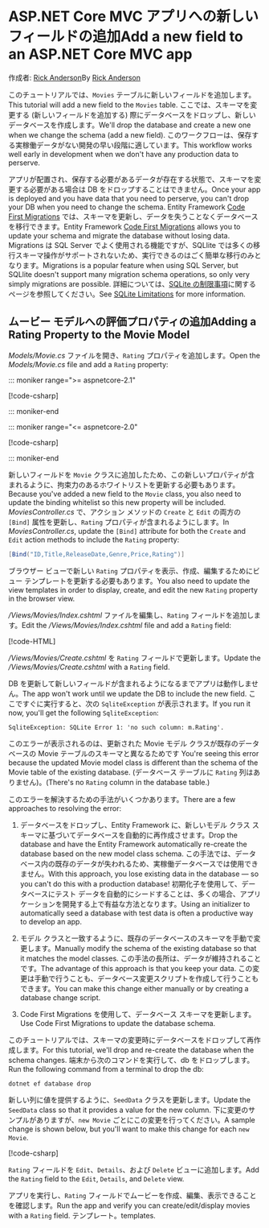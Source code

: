 <!-- This include not used by windows version -->
# <a name="add-a-new-field-to-an-aspnet-core-mvc-app"></a><span data-ttu-id="b4c63-101">ASP.NET Core MVC アプリへの新しいフィールドの追加</span><span class="sxs-lookup"><span data-stu-id="b4c63-101">Add a new field to an ASP.NET Core MVC app</span></span>

<span data-ttu-id="b4c63-102">作成者: [Rick Anderson](https://twitter.com/RickAndMSFT)</span><span class="sxs-lookup"><span data-stu-id="b4c63-102">By [Rick Anderson](https://twitter.com/RickAndMSFT)</span></span>

<span data-ttu-id="b4c63-103">このチュートリアルでは、`Movies` テーブルに新しいフィールドを追加します。</span><span class="sxs-lookup"><span data-stu-id="b4c63-103">This tutorial will add a new field to the `Movies` table.</span></span> <span data-ttu-id="b4c63-104">ここでは、スキーマを変更する (新しいフィールドを追加する) 際にデータベースをドロップし、新しいデータベースを作成します。</span><span class="sxs-lookup"><span data-stu-id="b4c63-104">We'll drop the database and create a new one when we change the schema (add a new field).</span></span> <span data-ttu-id="b4c63-105">このワークフローは、保存する実稼働データがない開発の早い段階に適しています。</span><span class="sxs-lookup"><span data-stu-id="b4c63-105">This workflow works well early in development when we don't have any production data to perserve.</span></span>

<span data-ttu-id="b4c63-106">アプリが配置され、保存する必要があるデータが存在する状態で、スキーマを変更する必要がある場合は DB をドロップすることはできません。</span><span class="sxs-lookup"><span data-stu-id="b4c63-106">Once your app is deployed and you have data that you need to perserve, you can't drop your DB when you need to change the schema.</span></span> <span data-ttu-id="b4c63-107">Entity Framework [Code First Migrations](/ef/core/get-started/aspnetcore/new-db) では、スキーマを更新し、データを失うことなくデータベースを移行できます。</span><span class="sxs-lookup"><span data-stu-id="b4c63-107">Entity Framework [Code First Migrations](/ef/core/get-started/aspnetcore/new-db) allows you to update your schema and migrate the database without losing data.</span></span> <span data-ttu-id="b4c63-108">Migrations は SQL Server でよく使用される機能ですが、SQLlite では多くの移行スキーマ操作がサポートされないため、実行できるのはごく簡単な移行のみとなります。</span><span class="sxs-lookup"><span data-stu-id="b4c63-108">Migrations is a popular feature when using SQL Server, but SQLlite doesn't support many migration schema operations, so only very simply migrations are possible.</span></span> <span data-ttu-id="b4c63-109">詳細については、[SQLite の制限事項](/ef/core/providers/sqlite/limitations)に関するページを参照してください。</span><span class="sxs-lookup"><span data-stu-id="b4c63-109">See [SQLite Limitations](/ef/core/providers/sqlite/limitations) for more information.</span></span>

## <a name="adding-a-rating-property-to-the-movie-model"></a><span data-ttu-id="b4c63-110">ムービー モデルへの評価プロパティの追加</span><span class="sxs-lookup"><span data-stu-id="b4c63-110">Adding a Rating Property to the Movie Model</span></span>

<span data-ttu-id="b4c63-111">*Models/Movie.cs* ファイルを開き、`Rating` プロパティを追加します。</span><span class="sxs-lookup"><span data-stu-id="b4c63-111">Open the *Models/Movie.cs* file and add a `Rating` property:</span></span>

::: moniker range=">= aspnetcore-2.1"

[!code-csharp[](~/tutorials/first-mvc-app/start-mvc/sample/MvcMovie21/Models/MovieDateRating.cs?highlight=12&name=snippet)]

::: moniker-end

::: moniker range="<= aspnetcore-2.0"

[!code-csharp[](~/tutorials/first-mvc-app/start-mvc/sample/MvcMovie/Models/MovieDateRating.cs?highlight=11&range=7-18)]

::: moniker-end

<span data-ttu-id="b4c63-112">新しいフィールドを `Movie` クラスに追加したため、この新しいプロパティが含まれるように、拘束力のあるホワイトリストを更新する必要もあります。</span><span class="sxs-lookup"><span data-stu-id="b4c63-112">Because you've added a new field to the `Movie` class, you also need to update the binding whitelist so this new property will be included.</span></span> <span data-ttu-id="b4c63-113">*MoviesController.cs* で、アクション メソッドの `Create` と `Edit` の両方の `[Bind]` 属性を更新し、`Rating` プロパティが含まれるようにします。</span><span class="sxs-lookup"><span data-stu-id="b4c63-113">In *MoviesController.cs*, update the `[Bind]` attribute for both the `Create` and `Edit` action methods to include the `Rating` property:</span></span>

```csharp
[Bind("ID,Title,ReleaseDate,Genre,Price,Rating")]
   ```

<span data-ttu-id="b4c63-114">ブラウザー ビューで新しい `Rating` プロパティを表示、作成、編集するためにビュー テンプレートを更新する必要もあります。</span><span class="sxs-lookup"><span data-stu-id="b4c63-114">You also need to update the view templates in order to display, create, and edit the new `Rating` property in the browser view.</span></span>

<span data-ttu-id="b4c63-115">*/Views/Movies/Index.cshtml* ファイルを編集し、`Rating` フィールドを追加します。</span><span class="sxs-lookup"><span data-stu-id="b4c63-115">Edit the */Views/Movies/Index.cshtml* file and add a `Rating` field:</span></span>

[!code-HTML[](~/tutorials/first-mvc-app/start-mvc/sample/MvcMovie/Views/Movies/IndexGenreRating.cshtml?highlight=17,39&range=24-64)]

<span data-ttu-id="b4c63-116">*/Views/Movies/Create.cshtml* を `Rating` フィールドで更新します。</span><span class="sxs-lookup"><span data-stu-id="b4c63-116">Update the */Views/Movies/Create.cshtml* with a `Rating` field.</span></span>

<span data-ttu-id="b4c63-117">DB を更新して新しいフィールドが含まれるようになるまでアプリは動作しません。</span><span class="sxs-lookup"><span data-stu-id="b4c63-117">The app won't work until we update the DB to include the new field.</span></span> <span data-ttu-id="b4c63-118">ここですぐに実行すると、次の `SqliteException` が表示されます。</span><span class="sxs-lookup"><span data-stu-id="b4c63-118">If you run it now, you'll get the following `SqliteException`:</span></span>

```
SqliteException: SQLite Error 1: 'no such column: m.Rating'.
```

<span data-ttu-id="b4c63-119">このエラーが表示されるのは、更新された Movie モデル クラスが既存のデータベースの Movie テーブルのスキーマと異なるためです </span><span class="sxs-lookup"><span data-stu-id="b4c63-119">You're seeing this error because the updated Movie model class is different than the schema of the Movie table of the existing database.</span></span> <span data-ttu-id="b4c63-120">(データベース テーブルに `Rating` 列はありません)。</span><span class="sxs-lookup"><span data-stu-id="b4c63-120">(There's no `Rating` column in the database table.)</span></span>

<span data-ttu-id="b4c63-121">このエラーを解決するための手法がいくつかあります。</span><span class="sxs-lookup"><span data-stu-id="b4c63-121">There are a few approaches to resolving the error:</span></span>

1. <span data-ttu-id="b4c63-122">データベースをドロップし、Entity Framework に、新しいモデル クラス スキーマに基づいてデータベースを自動的に再作成させます。</span><span class="sxs-lookup"><span data-stu-id="b4c63-122">Drop the database and have the Entity Framework automatically re-create the database based on the new model class schema.</span></span> <span data-ttu-id="b4c63-123">この手法では、データベース内の既存のデータが失われるため、実稼働データベースでは使用できません。</span><span class="sxs-lookup"><span data-stu-id="b4c63-123">With this approach, you lose existing data in the database — so you can't do this with a production database!</span></span> <span data-ttu-id="b4c63-124">初期化子を使用して、データベースにテスト データを自動的にシードすることは、多くの場合、アプリケーションを開発する上で有益な方法となります。</span><span class="sxs-lookup"><span data-stu-id="b4c63-124">Using an initializer to automatically seed a database with test data is often a productive way to develop an app.</span></span>

2. <span data-ttu-id="b4c63-125">モデル クラスと一致するように、既存のデータベースのスキーマを手動で変更します。</span><span class="sxs-lookup"><span data-stu-id="b4c63-125">Manually modify the schema of the existing database so that it matches the model classes.</span></span> <span data-ttu-id="b4c63-126">この手法の長所は、データが維持されることです。</span><span class="sxs-lookup"><span data-stu-id="b4c63-126">The advantage of this approach is that you keep your data.</span></span> <span data-ttu-id="b4c63-127">この変更は手動で行うことも、データベース変更スクリプトを作成して行うこともできます。</span><span class="sxs-lookup"><span data-stu-id="b4c63-127">You can make this change either manually or by creating a database change script.</span></span>

3. <span data-ttu-id="b4c63-128">Code First Migrations を使用して、データベース スキーマを更新します。</span><span class="sxs-lookup"><span data-stu-id="b4c63-128">Use Code First Migrations to update the database schema.</span></span>

<span data-ttu-id="b4c63-129">このチュートリアルでは、スキーマの変更時にデータベースをドロップして再作成します。</span><span class="sxs-lookup"><span data-stu-id="b4c63-129">For this tutorial, we'll drop and re-create the database when the schema changes.</span></span> <span data-ttu-id="b4c63-130">端末から次のコマンドを実行して、db をドロップします。</span><span class="sxs-lookup"><span data-stu-id="b4c63-130">Run the following command from a terminal to drop the db:</span></span>

`dotnet ef database drop`

<span data-ttu-id="b4c63-131">新しい列に値を提供するように、`SeedData` クラスを更新します。</span><span class="sxs-lookup"><span data-stu-id="b4c63-131">Update the `SeedData` class so that it provides a value for the new column.</span></span> <span data-ttu-id="b4c63-132">下に変更のサンプルがありますが、`new Movie` ごとにこの変更を行ってください。</span><span class="sxs-lookup"><span data-stu-id="b4c63-132">A sample change is shown below, but you'll want to make this change for each `new Movie`.</span></span>

[!code-csharp[](~/tutorials/first-mvc-app/start-mvc/sample/MvcMovie/Models/SeedDataRating.cs?name=snippet1&highlight=6)]

<span data-ttu-id="b4c63-133">`Rating` フィールドを `Edit`、`Details`、および `Delete` ビューに追加します。</span><span class="sxs-lookup"><span data-stu-id="b4c63-133">Add the `Rating` field to the `Edit`, `Details`, and `Delete` view.</span></span>

<span data-ttu-id="b4c63-134">アプリを実行し、`Rating` フィールドでムービーを作成、編集、表示できることを確認します。</span><span class="sxs-lookup"><span data-stu-id="b4c63-134">Run the app and verify you can create/edit/display movies with a `Rating` field.</span></span> <span data-ttu-id="b4c63-135">テンプレート。</span><span class="sxs-lookup"><span data-stu-id="b4c63-135">templates.</span></span>
